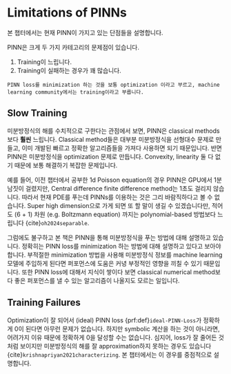 # Limitations of PINNs
본 챕터에서는 현재 PINN이 가지고 있는 단점들을 설명합니다.

PINN은 크게 두 가지 카테고리의 문제점이 있습니다.
1. Training이 느립니다.
2. Training이 실패하는 경우가 꽤 많습니다.

```{prf:remark}
PINN loss를 minimization 하는 것을 보통 optimization 이라고 부르고, machine learning community에서는 training이라고 부릅니다.
```


## Slow Training
미분방정식의 해를 수치적으로 구한다는 관점에서 보면, PINN은 classical methods보다 **훨씬** 느립니다.
Classical method들은 대부분 미분방정식을 선형대수 문제로 만들고,
이미 개발된 빠르고 정확한 알고리즘들을 가져다 사용하면 되기 때문입니다.
반면 PINN은 미분방정식을 optimization 문제로 만듭니다.
Convexity, linearity 둘 다 없기 때문에 보통 해결하기 복잡한 문제입니다.

예를 들어, 이전 챕터에서 공부한 1d Poisson equation의 경우
PINN은 GPU에서 1분 남짓이 걸렸지만,
Central difference finite difference method는 1초도 걸리지 않습니다.
따라서 현재 PDE를 푸는데 PINNs를 이용하는 것은 그리 바람직하다고 볼 수 없습니다.
Super high dimension으로 가게 되면 또 할 말이 생길 수 있겠습니다만,
적어도 (6 + 1) 차원 (e.g. Boltzmann equation) 까지는 polynomial-based 방법보다 느립니다 {cite}`oh2024separable`.

그럼에도 불구하고 본 책은 PINN을 통해 미분방정식을 푸는 방법에 대해 설명하고 있습니다.
정확히는 PINN loss를 minimization 하는 방법에 대해 설명하고 있다고 보아야 합니다.
부적절한 minimization 방법을 사용해 미분방정식 정보를 machine learning 모델에 주입하게 된다면
퍼포먼스에 도움은 커녕 부정적인 영향을 끼칠 수 있기 때문입니다.
또한 PINN loss에 대해서 지식이 쌓이다 보면 classical numerical method보다 좋은 퍼포먼스를 낼 수 있는 알고리즘이 나올지도 모르는 일입니다.


## Training Failures
Optimization이 잘 되어서 (ideal) PINN loss {prf:def}`ideal-PINN-Loss`가 정확하게 $0$이 된다면 아무런 문제가 없습니다.
하지만 symbolic 계산을 하는 것이 아니라면, 어려가지 이유 때문에 정확하게 $0$을 달성할 수는 없습니다.
심지어, loss가 잘 줄어든 것 처럼 보이지만 미분방정식의 해를 잘 approximation하지 못하는 경우도 있습니다 {cite}`krishnapriyan2021characterizing`.
본 챕터에서는 이 경우를 중점적으로 설명합니다.

